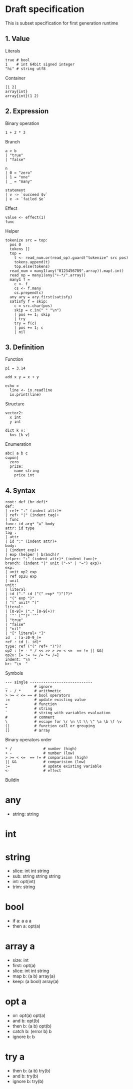 # Draft specification

This is subset specification for first generation runtime



## 1. Value

Literals
```
true # bool
1    # int 64bit signed integer
"hi" # string utf8
```

Container
```
[1 2]
array{int}
array{int}(1 2)
```



## 2. Expression

Binary operation
```
1 + 2 * 3
```

Branch
```
a > b
| "true"
| "false"

n
| 0 = "zero"
| 1 = "one"
| _ = "many"

statement
| v -> `succeed $v`
| e -> `failed $e`
```

Effect
```
value <- effect(1)
func
```

Helper
```
tokenize src = top:
  pos 0
  tokens []
  top =
    t <- read_num.or(read_op).guard("tokenize" src pos)
    tokens.append(t)
    top.else(tokens)
  read_num = many1(any("0123456789".array)).map(.int)
  read_op = many1(any("+-*/".array))
  many1 f =
    c <- f
    cs <- f.many
    cs.prepend(c)
  any ary = ary.first(satisfy)
  satisfy f = skip:
    c = src.char(pos)
    skip = c.in(" " "\n")
    | pos += 1; skip
    | try
    try = f(c)
    | pos += 1; c
    | nil
```



## 3. Definition

Function
```
pi = 3.14

add x y = x + y

echo =
  line <- io.readline
  io.print(line)
```

Structure
```
vector2:
  x int
  y int

dict k v:
  kvs [k v]
```

Enumeration
```
abc| a b c
cupon|
  zero
  prize:
    name string
    price int
```



## 4. Syntax
```
root: def (br def)*
def:
| ref+ ":" (indent attr)+
| ref+ "|" (indent tag)+
| func
func: id arg* "=" body
attr: id type
tag :
| attr
| id ":" (indent attr)+
body:
| (indent exp)+
| exp (helper | branch)?
helper: ":" (indent attr)* (indent func)+
branch: (indent "|" unit ("->" | "=") exp)+
exp:
| unit op2 exp
| ref op2u exp
| unit
unit:
| literal
| id ("." id ("(" exp* ")")?)*
| "(" exp ")"
| "[" unit* "]"
literal:
| [0-9]+ ("." [0-9]+)?
| '"' [^"]* '"'
| "true"
| "false"
| "nil"
| "[" literal+ "]"
id  : [a-z0-9_]+
ref : id (. id)*
type: ref ("(" ref+ ")")?
op2 : [+ - * / << >> > >= < <=  == != || &&]
op2u: [= := += /= *= /=]
indent: "\n  "
br: "\n  "
```

Symbols
```
--- single ----------------------------
_            # ignore
+ - / *      # arithmetic
> >= < <= == # bool operators
:=           # update existing value
=            # function
"            # string
`            # string with variables evaluation
#            # comment
\            # escape for \r \n \t \\ \" \a \b \f \v
()           # function call or grouping
[]           # array
```

Binary operators order
```
* /              # number (high)
+ -              # number (low)
> >= < <=  == != # comparision (high)
|| &&            # comparision (low)
:=               # update existing variable
<-               # effect
```

Buildin
# any
- string: string
# int
# string
- slice: int int string
- sub: string string string
- int: opt(int)
- trim: string
# bool
- if a: a a a
- then a: opt(a)
# array a
- size: int
- first: opt(a)
- slice: int int string
- map b: (a b) array(a)
- keep: (a bool) array(a)
# opt a
- or: opt(a) opt(a)
- and b: opt(b)
- then b: (a b) opt(b)
- catch b: (error b) b
- ignore b: b
# try a
- then b: (a b) try(b)
- and b: try(b)
- ignore b: try(b)
